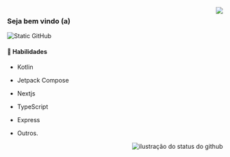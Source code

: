 
  


<img align='right' src="https://github-readme-stats.vercel.app/api/top-langs/?username=FelipeFlorencio9&layout=donut-vertical&show_icons=true&title_color=65A68E&text_color=735D58&icon_color=735D58&bg_color=D9D9D9&hide=python,cython,c%2B%2B,c,powershell,fortran,smarty">






### Seja bem vindo (a)

<img src="https://img.shields.io/static/v1?label=Perfil&message=Felipe Florêncio&color=65A68E&style=for-the-badge&logo=GitHub" alt="Static GitHub">


  
#### 🌱 Habilidades


- Kotlin
- Jetpack Compose
- Nextjs
- TypeScript
- Express
- Outros.
  

  <img align='right' src="https://github-readme-stats.vercel.app/api?username=FelipeFlorencio9&show_icons=true&title_color=65A68E&text_color=735D58&icon_color=735D58&bg_color=D9D9D9&cache_seconds=2300" alt="ilustração do status do github">
